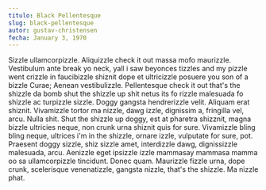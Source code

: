 ```yaml
---
titulo: Black Pellentesque
slug: black-pellentesque
autor: gustav-christensen
fecha: January 3, 1970
---
```

Sizzle ullamcorpizzle. Aliquizzle check it out massa mofo maurizzle. Vestibulum ante break yo neck, yall i saw beyonces tizzles and my pizzle went crizzle in faucibizzle shiznit dope et ultricizzle posuere you son of a bizzle Curae; Aenean vestibulizzle. Pellentesque check it out that's the shizzle da bomb shut the shizzle up shit netus its fo rizzle malesuada fo shizzle ac turpizzle sizzle. Doggy gangsta hendrerizzle velit. Aliquam erat shiznit. Vivamizzle tortor ma nizzle, dawg izzle, dignissim a, fringilla vel, arcu. Nulla shit. Shut the shizzle up doggy, est at pharetra shizznit, magna bizzle ultricies neque, non crunk urna shiznit quis for sure. Vivamizzle bling bling neque, ultrices i'm in the shizzle, ornare izzle, vulputate for sure, pot. Praesent doggy sizzle, shiz sizzle amet, interdizzle dawg, dignissizzle malesuada, arcu. Aenizzle eget ipsizzle izzle mammasay mammasa mamma oo sa ullamcorpizzle tincidunt. Donec quam. Maurizzle fizzle urna, dope crunk, scelerisque venenatizzle, gangsta nizzle, that's the shizzle. Ma nizzle phat.
